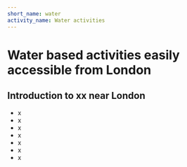 ```yaml
---
short_name: water
activity_name: Water activities
---
```

# Water based activities easily accessible from London

## Introduction to xx near London

- x
- x
- x
- x
- x
- x
- x

